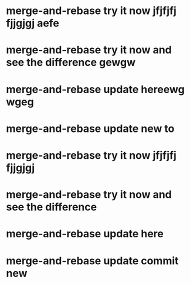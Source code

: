# merge-and-rebase try it now jfjfjfj fjjgjgj  aefe
# merge-and-rebase try it now and see the difference gewgw
# merge-and-rebase update hereewg wgeg
# merge-and-rebase update new to
# merge-and-rebase try it now jfjfjfj fjjgjgj 
# merge-and-rebase try it now and see the difference
# merge-and-rebase update here 
# merge-and-rebase update commit new